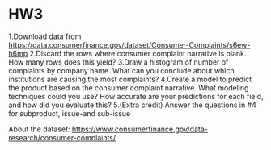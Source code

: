 # HW3
1.Download data from https://data.consumerfinance.gov/dataset/Consumer-Complaints/s6ew-h6mp
2.Discard the rows where consumer complaint narrative is blank. How many rows does this yield?
3.Draw a histogram of number of complaints by company name. What can you conclude about which institutions are causing the most complaints?
4.Create a model to predict the product based on the consumer complaint narrative. What modeling techniques could you use? How accurate are your predictions for each field, and how did you evaluate this?
5.(Extra credit) Answer the questions in #4 for subproduct, issue-and sub-issue

About the dataset: https://www.consumerfinance.gov/data-research/consumer-complaints/
